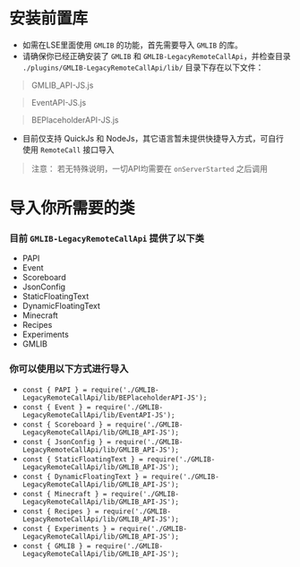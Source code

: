 # 安装前置库
- 如需在LSE里面使用 `GMLIB` 的功能，首先需要导入 `GMLIB` 的库。
- 请确保你已经正确安装了 `GMLIB` 和 `GMLIB-LegacyRemoteCallApi`，并检查目录 `./plugins/GMLIB-LegacyRemoteCallApi/lib/` 目录下存在以下文件：

> GMLIB_API-JS.js

> EventAPI-JS.js

> BEPlaceholderAPI-JS.js

- 目前仅支持 QuickJs 和 NodeJs，其它语言暂未提供快捷导入方式，可自行使用 `RemoteCall` 接口导入

> 注意：
> 若无特殊说明，一切API均需要在 `onServerStarted` 之后调用


# 导入你所需要的类

### 目前 `GMLIB-LegacyRemoteCallApi` 提供了以下类
- PAPI
- Event
- Scoreboard
- JsonConfig
- StaticFloatingText
- DynamicFloatingText
- Minecraft
- Recipes
- Experiments
- GMLIB

### 你可以使用以下方式进行导入
- `const { PAPI } = require('./GMLIB-LegacyRemoteCallApi/lib/BEPlaceholderAPI-JS');`
- `const { Event } = require('./GMLIB-LegacyRemoteCallApi/lib/EventAPI-JS');`
- `const { Scoreboard } = require('./GMLIB-LegacyRemoteCallApi/lib/GMLIB_API-JS');`
- `const { JsonConfig } = require('./GMLIB-LegacyRemoteCallApi/lib/GMLIB_API-JS');`
- `const { StaticFloatingText } = require('./GMLIB-LegacyRemoteCallApi/lib/GMLIB_API-JS');`
- `const { DynamicFloatingText } = require('./GMLIB-LegacyRemoteCallApi/lib/GMLIB_API-JS');`
- `const { Minecraft } = require('./GMLIB-LegacyRemoteCallApi/lib/GMLIB_API-JS');`
- `const { Recipes } = require('./GMLIB-LegacyRemoteCallApi/lib/GMLIB_API-JS');`
- `const { Experiments } = require('./GMLIB-LegacyRemoteCallApi/lib/GMLIB_API-JS');`
- `const { GMLIB } = require('./GMLIB-LegacyRemoteCallApi/lib/GMLIB_API-JS');`